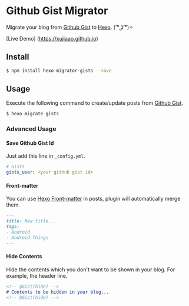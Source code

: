 # Github Gist Migrator

Migrate your blog from [Github Gist] to [Hexo]. ( ͡° ͜ʖ ͡°)✧ 

[Live Demo] (https://xujiaao.github.io)


## Install

``` bash
$ npm install hexo-migrator-gists --save
```


## Usage

Execute the following command to create/update posts from [Github Gist].

``` bash
$ hexo migrate gists
```


### Advanced Usage

#### Save Github Gist Id

Just add this line in `_config.yml`.

````yml
# Gists
gists_user: <your github gist id>
````


#### Front-matter

You can use [Hexo Front-matter] in posts, plugin will automatically merge them.

````markdown
---
title: New title...
tags:
- Android
- Android Things
---
````


#### Hide Contents

Hide the contents which you don't want to be shown in your blog. For example, the header line.

````markdown
<!-- @Gist(hide) -->
# Contents to be hidden in your blog...
<!-- @Gist(hide) -->
````


[Github Gist]: https://gist.github.com

[Hexo]: https://hexo.io

[Hexo Front-matter]: https://hexo.io/docs/front-matter.html
